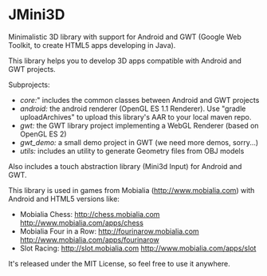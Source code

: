 JMini3D
=======

Minimalistic 3D library with support for Android and GWT (Google Web Toolkit, to create HTML5 apps developing in Java).

This library helps you to develop 3D apps compatible with Android and GWT projects.

Subprojects:
* *core:*" includes the common classes between Android and GWT projects 
* *android:* the android renderer (OpenGL ES 1.1 Renderer). Use "gradle uploadArchives" to upload this library's AAR to your local maven repo.
* *gwt:* the GWT library project implementing a WebGL Renderer (based on OpenGL ES 2)
* *gwt_demo:* a small demo project in GWT (we need more demos, sorry...)
* *utils:* includes an utility to generate Geometry files from OBJ models

Also includes a touch abstraction library (Mini3d Input) for Android and GWT.

This library is used in games from Mobialia (http://www.mobialia.com) with Android and HTML5 versions like:
* Mobialia Chess: http://chess.mobialia.com http://www.mobialia.com/apps/chess
* Mobialia Four in a Row: http://fourinarow.mobialia.com http://www.mobialia.com/apps/fourinarow
* Slot Racing: http://slot.mobialia.com http://www.mobialia.com/apps/slot

It's released under the MIT License, so feel free to use it anywhere. 